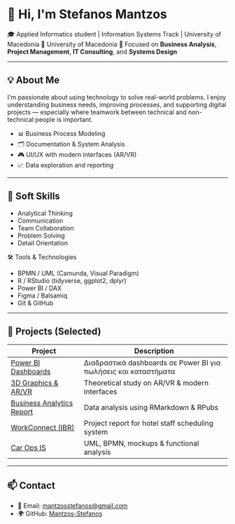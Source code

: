 # 👋 Hi, I'm Stefanos Mantzos

🎓 Applied Informatics student | Information Systems Track | University of Macedonia
🏫 University of Macedonia 
💼 Focused on **Business Analysis**,  **Project Management**, **IT Consulting**, and **Systems Design**

---

## 💡 About Me

I'm passionate about using technology to solve real-world problems. I enjoy understanding business needs, improving processes, and supporting digital projects — especially where teamwork between technical and non-technical people is important.

- 📊 Business Process Modeling  
- 🗂️ Documentation & System Analysis  
- 🎮 UI/UX with modern interfaces (AR/VR)  
- 📈 Data exploration and reporting  

---

## 🤝 Soft Skills

- Analytical Thinking  
- Communication  
- Team Collaboration  
- Problem Solving  
- Detail Orientation

🛠️ Tools & Technologies
- BPMN / UML (Camunda, Visual Paradigm)
- R / RStudio (tidyverse, ggplot2, dplyr)
- Power BI / DAX
- Figma / Balsamiq
- Git & GitHub


---

## 🚀 Projects (Selected)

| Project | Description |
|--------|-------------|
| [Power BI Dashboards](https://github.com/Mantzos-Stefanos/powerbi-dashboards) | Διαδραστικά dashboards σε Power BI για πωλήσεις και καταστήματα |
| [3D Graphics & AR/VR](https://github.com/Mantzos-Stefanos/3d-ar-vr-user-interfaces) | Theoretical study on AR/VR & modern interfaces |
| [Business Analytics Report](https://github.com/Mantzos-Stefanos/business-analytics-project) | Data analysis using RMarkdown & RPubs |
| [WorkConnect (IBR)](https://github.com/Mantzos-Stefanos/project-management-report) | Project report for hotel staff scheduling system |
| [Car Ops IS](https://github.com/Mantzos-Stefanos/car-ops-is) | UML, BPMN, mockups & functional analysis |

---

## 📫 Contact

- 📧 Email: mantzosstefanos@gmail.com 
- 🌍 GitHub: [Mantzos-Stefanos](https://github.com/Mantzos-Stefanos)
